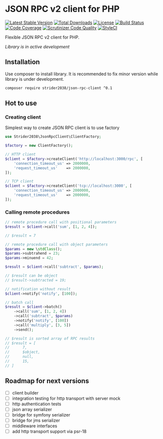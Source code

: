 # JSON RPC v2 client for PHP

[![Latest Stable Version](https://poser.pugx.org/strider2038/json-rpc-client/v/stable)](https://packagist.org/packages/strider2038/json-rpc-client)
[![Total Downloads](https://poser.pugx.org/strider2038/json-rpc-client/downloads)](https://packagist.org/packages/strider2038/json-rpc-client)
[![License](https://poser.pugx.org/strider2038/json-rpc-client/license)](https://packagist.org/packages/strider2038/json-rpc-client)
[![Build Status](https://scrutinizer-ci.com/g/strider2038/json-rpc-client/badges/build.png?b=master)](https://scrutinizer-ci.com/g/strider2038/json-rpc-client/build-status/master)
[![Code Coverage](https://scrutinizer-ci.com/g/strider2038/json-rpc-client/badges/coverage.png?b=master)](https://scrutinizer-ci.com/g/strider2038/json-rpc-client/?branch=master)
[![Scrutinizer Code Quality](https://scrutinizer-ci.com/g/strider2038/json-rpc-client/badges/quality-score.png?b=master)](https://scrutinizer-ci.com/g/strider2038/json-rpc-client/?branch=master)
[![StyleCI](https://github.styleci.io/repos/172254542/shield?branch=master)](https://github.styleci.io/repos/172254542)

Flexible JSON RPC v2 client for PHP.

_Library is in active development_

## Installation

Use composer to install library. It is recommended to fix minor version while library is under development.

```bash
composer require strider2038/json-rpc-client ^0.1
```

## Hot to use

### Creating client

Simplest way to create JSON RPC client is to use factory

```php
use Strider2038\JsonRpcClient\ClientFactory;

$factory = new ClientFactory();

// HTTP client
$client = $factory->createClient('http://localhost:3000/rpc', [
    'connection_timeout_us' => 2000000,
    'request_timeout_us'    => 2000000,
]);

// TCP client
$client = $factory->createClient('tcp://localhost:3000', [
    'connection_timeout_us' => 2000000,
    'request_timeout_us'    => 2000000,
]);
```

### Calling remote procedures

```php
// remote procedure call with positional parameters
$result = $client->call('sum', [1, 2, 4]);

// $result = 7

// remote procedure call with object parameters
$params = new \stdClass();
$params->subtrahend = 23;
$params->minuend = 42;

$result = $client->call('subtract', $params);

// $result can be object
// $result->subtracted = 19;

// notification without result
$client->notify('notify', [100]);

// batch call
$result = $client->batch()
    ->call('sum', [1, 2, 4])
    ->call('subtract', $params)
    ->notify('notify', [100])
    ->call('multiply', [3, 5])
    ->send();

// $result is sorted array of RPC results
// $result = [
//      7,
//      $object,
//      null,
//      15,
// ]
```

## Roadmap for next versions

* [ ] client builder
* [ ] integration testing for http transport with server mock
* [ ] http authentication tests
* [ ] json array serializer
* [ ] bridge for symfony serializer
* [ ] bridge for jms serializer
* [ ] middleware interfaces
* [ ] add http transport support via psr-18
